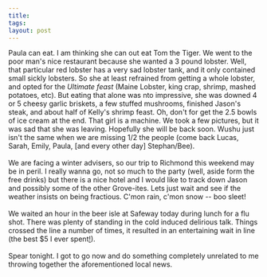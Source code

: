 ```yaml
---
title: 
tags: 
layout: post
---
```

Paula can eat.  I am thinking she can out eat Tom the Tiger.  We went to the poor man's nice restaurant because she wanted a 3 pound lobster.  Well, that particular red lobster has a very sad lobster tank, and it only contained small sickly lobsters.  So she at least refrained from getting a whole lobster, and opted for the <i>Ultimate feast</i> (Maine Lobster, king crap, shrimp, mashed potatoes, etc).  But eating that alone was nto impressive, she was downed 4 or 5 cheesy garlic briskets, a few stuffed mushrooms, finished Jason's steak, and about half of Kelly's shrimp feast.  Oh, don't for get the 2.5 bowls of ice cream at the end.  That girl is a machine. We took a few pictures, but it was sad that she was leaving.  Hopefully she will be back soon. Wushu just isn't the same when we are missing 1/2 the people (come back Lucas, Sarah, Emily, Paula, [and every other day] Stephan/Bee).<br /><br />We are facing a winter advisers, so our trip to Richmond this weekend may be in peril. I really wanna go, not so much to the party (well, aside form the free drinks) but there is a nice hotel and I would like to track down Jason and possibly some of the other Grove-ites. Lets just wait and see if the weather insists on being fractious. C'mon rain, c'mon snow -- boo sleet! <br /><br />We waited an hour in the beer isle at Safeway today during lunch for a flu shot.  There was plenty of standing in the cold induced delirious talk.  Things crossed the line a number of times, it resulted in an entertaining wait in line (the best $5 I ever spent<a href="http://www.homestarrunner.com/sbemail89.html">!</a>).<br /><br />Spear tonight.  I got to go now and do something completely unrelated to me throwing together the aforementioned local news.
